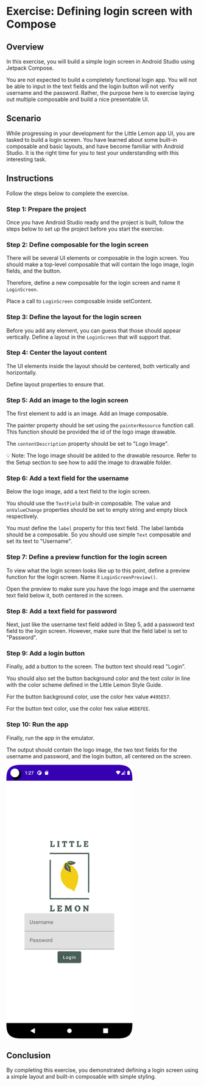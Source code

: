 # Exercise: Defining login screen with Compose

## Overview
In this exercise, you will build a simple login screen in Android Studio using Jetpack Compose.

You are not expected to build a completely functional login app. 
You will not be able to input in the text fields and 
the login button will not verify username and the password. 
Rather, the purpose here is to exercise laying out multiple composable and 
build a nice presentable UI.

## Scenario
While progressing in your development for the Little Lemon app UI, 
you are tasked to build a login screen. 
You have learned about some built-in composable and basic layouts, 
and have become familiar with Android Studio. 
It is the right time for you to test your understanding with this interesting task.

## Instructions
Follow the steps below to complete the exercise.

### Step 1: Prepare the project
Once you have Android Studio ready and the project is built, 
follow the steps below to set up the project before you start the exercise.

### Step 2: Define composable for the login screen

There will be several UI elements or composable in the login screen. 
You should make a top-level composable that will contain the logo image, login fields, and the button.

Therefore, define a new composable for the login screen and name it `LoginScreen`.

Place a call to `LoginScreen` composable inside setContent.

### Step 3: Define the layout for the login screen

Before you add any element, you can guess that those should appear vertically. 
Define a layout in the `LoginScreen` that will support that.

### Step 4: Center the layout content

The UI elements inside the layout should be centered, both vertically and horizontally.

Define layout properties to ensure that.

### Step 5: Add an image to the login screen
The first element to add is an image. 
Add an Image composable.

The painter property should be set using the `painterResource` function call. 
This function should be provided the id of the logo image drawable.

The `contentDescription` property should be set to "Logo Image".

💡 Note: The logo image should be added to the drawable resource. 
Refer to the Setup section to see how to add the image to drawable folder.

### Step 6: Add a text field for the username
Below the logo image, add a text field to the login screen.

You should use the `TextField` built-in composable.
The value and `onValueChange` properties should be set to empty string and empty block respectively.

You must define the `label` property for this text field. 
The label lambda should be a composable. 
So you should use simple `Text` composable and set its text to "Username".

### Step 7: Define a preview function for the login screen
To view what the login screen looks like up to this point, 
define a preview function for the login screen. 
Name it `LoginScreenPreview()`.

Open the preview to make sure you have the logo image and the username text field below it, 
both centered in the screen.

### Step 8: Add a text field for password
Next, just like the username text field added in Step 5, 
add a password text field to the login screen. 
However, make sure that the field label is set to "Password".

### Step 9: Add a login button
Finally, add a button to the screen. 
The button text should read "Login".

You should also set the button background color and 
the text color in line with the color scheme defined in the Little Lemon Style Guide.

For the button background color, use the color hex value `#495E57`.

For the button text color, use the color hex value `#EDEFEE`.

### Step 10: Run the app
Finally, run the app in the emulator.

The output should contain the logo image, 
the two text fields for the username and password, and the login button, all centered on the screen.

![](img/zRemu4Z9SU2iR3OSMsGCCQ_b97113c9434740bd803e059a545590f1_image.png)

## Conclusion
By completing this exercise, 
you demonstrated defining a login screen using a simple layout and 
built-in composable with simple styling.